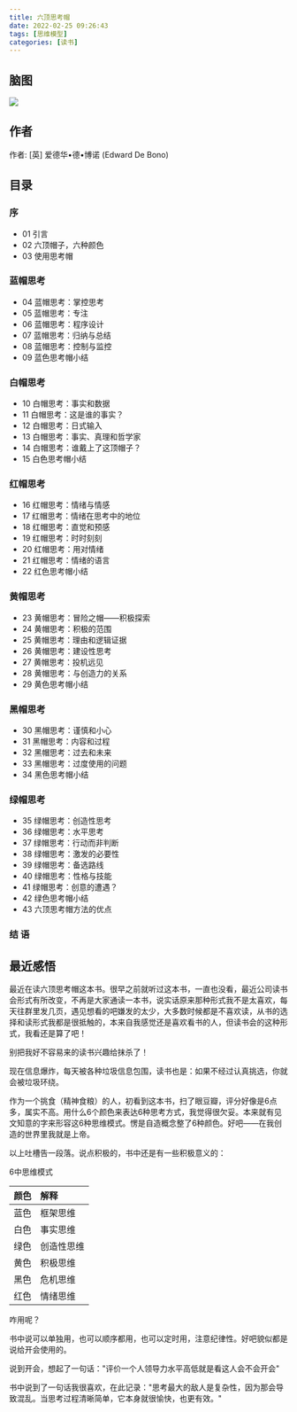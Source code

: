 ```yaml
---
title: 六顶思考帽
date: 2022-02-25 09:26:43
tags: [思维模型]
categories: [读书]
---
```


## 脑图
![](img_2.png)


## 作者

作者: [英] 爱德华•德•博诺 (Edward De Bono)

## 目录

### 序 
* 01 引言 
* 02 六顶帽子，六种颜色 
* 03 使用思考帽 
### 蓝帽思考
* 04 蓝帽思考：掌控思考 
* 05 蓝帽思考：专注 
* 06 蓝帽思考：程序设计 
* 07 蓝帽思考：归纳与总结 
* 08 蓝帽思考：控制与监控 
* 09 蓝色思考帽小结 
### 白帽思考
* 10 白帽思考：事实和数据 
* 11 白帽思考：这是谁的事实？ 
* 12 白帽思考：日式输入 
* 13 白帽思考：事实、真理和哲学家 
* 14 白帽思考：谁戴上了这顶帽子？ 
* 15 白色思考帽小结 
### 红帽思考
* 16 红帽思考：情绪与情感 
* 17 红帽思考：情绪在思考中的地位 
* 18 红帽思考：直觉和预感 
* 19 红帽思考：时时刻刻 
* 20 红帽思考：用对情绪 
* 21 红帽思考：情绪的语言 
* 22 红色思考帽小结 
### 黄帽思考
* 23 黄帽思考：冒险之帽——积极探索 
* 24 黄帽思考：积极的范围 
* 25 黄帽思考：理由和逻辑证据 
* 26 黄帽思考：建设性思考 
* 27 黄帽思考：投机远见 
* 28 黄帽思考：与创造力的关系 
* 29 黄色思考帽小结 
### 黑帽思考
* 30 黑帽思考：谨慎和小心 
* 31 黑帽思考：内容和过程 
* 32 黑帽思考：过去和未来 
* 33 黑帽思考：过度使用的问题 
* 34 黑色思考帽小结 
### 绿帽思考
* 35 绿帽思考：创造性思考 
* 36 绿帽思考：水平思考 
* 37 绿帽思考：行动而非判断 
* 38 绿帽思考：激发的必要性 
* 39 绿帽思考：备选路线 
* 40 绿帽思考：性格与技能 
* 41 绿帽思考：创意的遭遇？ 
* 42 绿色思考帽小结 
* 43 六顶思考帽方法的优点 
### 结 语 

## 最近感悟
最近在读六顶思考帽这本书。很早之前就听过这本书，一直也没看，最近公司读书会形式有所改变，不再是大家通读一本书，说实话原来那种形式我不是太喜欢，每天往群里发几页，遇见想看的吧嫌发的太少，大多数时候都是不喜欢读，从书的选择和读形式我都是很抵触的，本来自我感觉还是喜欢看书的人，但读书会的这种形式，我看还是算了吧！

别把我好不容易来的读书兴趣给抹杀了！

现在信息爆炸，每天被各种垃圾信息包围，读书也是：如果不经过认真挑选，你就会被垃圾环绕。

作为一个挑食（精神食粮）的人，初看到这本书，扫了眼豆瓣，评分好像是6点多，属实不高。用什么6个颜色来表达6种思考方式，我觉得很欠妥。本来就有见文知意的字来形容这6种思维模式。愣是自造概念整了6种颜色。好吧——在我创造的世界里我就是上帝。

以上吐槽告一段落。说点积极的，书中还是有一些积极意义的：

6中思维模式

|颜色|解释|
|:---|:---|
|蓝色|框架思维|
|白色|事实思维|
|绿色|创造性思维|
|黄色|积极思维|
|黑色|危机思维|
|红色|情绪思维|


咋用呢？

书中说可以单独用，也可以顺序都用，也可以定时用，注意纪律性。好吧貌似都是说给开会使用的。

说到开会，想起了一句话："评价一个人领导力水平高低就是看这人会不会开会"

书中说到了一句话我很喜欢，在此记录："思考最大的敌人是复杂性，因为那会导致混乱。当思考过程清晰简单，它本身就很愉快，也更有效。"
